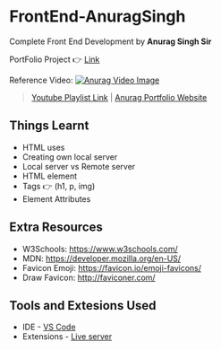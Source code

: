 # FrontEnd-AnuragSingh
Complete Front End Development by **Anurag Singh Sir**

PortFolio Project :point_right: [Link](https://01-html-intro--trishulnaik-frontend-anuragsir.netlify.app/)

Reference Video:
[![Anurag Video Image](https://i.ytimg.com/vi/CZHX9rmn5fY/hqdefault.jpg?sqp=-oaymwEcCPYBEIoBSFXyq4qpAw4IARUAAIhCGAFwAcABBg==&rs=AOn4CLDu8IPx7BIatBK1xgyEtFsCrKiCyA)](https://www.youtube.com/watch?v=CZHX9rmn5fY&list=PLfEr2kn3s-br9ZFmejfLhAgMbGgbpdof8&index=4&pp=iAQB)

>[Youtube Playlist Link](https://www.youtube.com/playlist?list=PLfEr2kn3s-br9ZFmejfLhAgMbGgbpdof8) | [Anurag Portfolio Website](https://anuragsinghbam.com/)

## Things Learnt
- HTML uses
- Creating own local server
- Local server vs Remote server
- HTML element
- Tags :point_right: (h1, p, img)
- Element Attributes
  
## Extra Resources
- W3Schools: https://www.w3schools.com/
- MDN: https://developer.mozilla.org/en-US/
- Favicon Emoji: https://favicon.io/emoji-favicons/
- Draw Favicon: http://faviconer.com/

## Tools and Extesions Used
- IDE - [VS Code](https://code.visualstudio.com/)
- Extensions - [Live server](https://marketplace.visualstudio.com/items?itemName=ritwickdey.LiveServer)